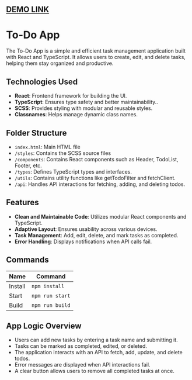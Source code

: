 ## [DEMO LINK](https://martachobaniuk.github.io/todo_app/)

# To-Do App

The To-Do App is a simple and efficient task management application built with React and TypeScript. It allows users to create, edit, and delete tasks, helping them stay organized and productive.

## Technologies Used

- **React**: Frontend framework for building the UI.
- **TypeScript**: Ensures type safety and better maintainability..
- **SCSS**: Provides styling with modular and reusable styles.
- **Classnames**: Helps manage dynamic class names.

## Folder Structure

- `index.html`: Main HTML file
- `/styles`: Contains the SCSS source files
- `/сomponents`: Contains React components such as Header, TodoList, Footer, etc.
- `/types`: Defines TypeScript types and interfaces.
- `/utils`: Contains utility functions like getTodoFilter and fetchClient.
- `/api`: Handles API interactions for fetching, adding, and deleting todos.

## Features

- **Clean and Maintainable Code**: Utilizes modular React components and TypeScript.
- **Adaptive Layout**: Ensures usability across various devices.
- **Task Management**:  Add, edit, delete, and mark tasks as completed.
- **Error Handling**: Displays notifications when API calls fail.

## Commands

| Name    | Command         |
| ------- | --------------- |
| Install | `npm install`   |
| Start   | `npm run start` |
| Build   | `npm run build` |

## App Logic Overview

- Users can add new tasks by entering a task name and submitting it.
- Tasks can be marked as completed, edited, or deleted.
- The application interacts with an API to fetch, add, update, and delete todos.
- Error messages are displayed when API interactions fail.
- A clear button allows users to remove all completed tasks at once.
